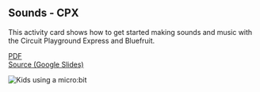 ## Sounds - CPX

This activity card shows how to get started making sounds and music with the Circuit Playground Express and Bluefruit.

[PDF](http://microblocks.fun/assets/pdf/cards/cpx_Sounds.pdf)
<br>
[Source (Google Slides)](https://docs.google.com/presentation/d/1lK_Fxu-VTjw_nZFWtulIPt26NDwfGYLR_nOk1NPwWnE)

![Kids using a micro:bit](default.png)
